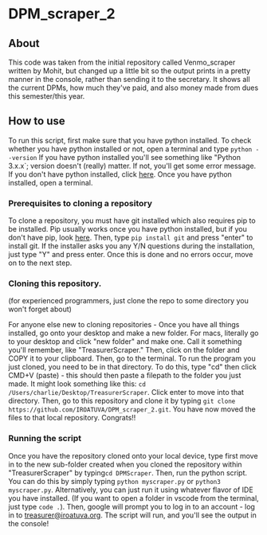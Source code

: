 # DPM_scraper_2

## About

This code was taken from the initial repository called Venmo_scraper written by Mohit, but changed up a little bit so the output prints in a pretty manner in the console, rather than sending it to the secretary. It shows all the current DPMs, how much they've paid, and also money made from dues this semester/this year.

## How to use

To run this script, first make sure that you have python installed. To check whether you have python installed or not, open a terminal and type `python --version` If you have python installed you'll see something like "Python 3.x.x`; version doesn't (really) matter. If not, you'll get some error message. If you don't have python installed, click [here](https://www.python.org/downloads/). Once you have python installed, open a terminal. 

### Prerequisites to cloning a repository
To clone a repository, you must have git installed which also requires pip to be installed. Pip usually works once you have python installed, but if you don't have pip, look [here](https://pip.pypa.io/en/stable/installation/). Then, type `pip install git` and press "enter" to install git. If the installer asks you any Y/N questions during the installation, just type "Y" and press enter. Once this is done and no errors occur, move on to the next step.

### Cloning this repository.
(for experienced programmers, just clone the repo to some directory you won't forget about)

For anyone else new to cloning repositories - Once you have all things installed, go onto your desktop and make a new folder. For macs, literally go to your desktop and click "new folder" and make one. Call it something you'll remember, like "TreasurerScraper." Then, click on the folder and COPY it to your clipboard. Then, go to the terminal. To run the program you just cloned, you need to be in that directory. To do this, type "cd" then click CMD+V (paste) - this should then paste a filepath to the folder you just made. It might look something like this: `cd /Users/charlie/Desktop/TreasurerScraper`. Click enter to move into that directory. Then, go to this repository and clone it by typing `git clone https://github.com/IROATUVA/DPM_scraper_2.git`. You have now moved the files to that local repository. Congrats!!

### Running the script
Once you have the repository cloned onto your local device, type first move in to the new sub-folder created when you cloned the repository within "TreasurerScraper" by typing`cd DPMScraper`. Then, run the python script. You can do this by simply typing `python myscraper.py` or `python3 myscraper.py`. Alternatively, you can just run it using whatever flavor of IDE you have installed. (If you want to open a folder in vscode from the terminal, just type `code .`). Then, google will prompt you to log in to an account - log in to treasurer@iroatuva.org. The script will run, and you'll see the output in the console! 

